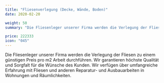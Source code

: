 ```yaml
---
title: "Fliesenverlegung (Decke, Wände, Boden)"
date: 2020-02-20

weight: 50
summary: "Die Fliesenleger unserer Firma werden die Verlegung der Fliesen zu einem günstigen Preis pro m2 Arbeit durchführen. Wir garantieren höchste Qualität und Sorgfalt für die Wünsche des Kunden. Wir verfügen über umfangreiche Erfahrung mit Fliesen und anderen Reparatur- und Ausbauarbeiten in Wohnungen und Räumlichkeiten."

price: 222333
icon: "045"
---
```


Die Fliesenleger unserer Firma werden die Verlegung der Fliesen zu einem günstigen Preis pro m2 Arbeit durchführen. Wir garantieren höchste Qualität und Sorgfalt für die Wünsche des Kunden. Wir verfügen über umfangreiche Erfahrung mit Fliesen und anderen Reparatur- und Ausbauarbeiten in Wohnungen und Räumlichkeiten.